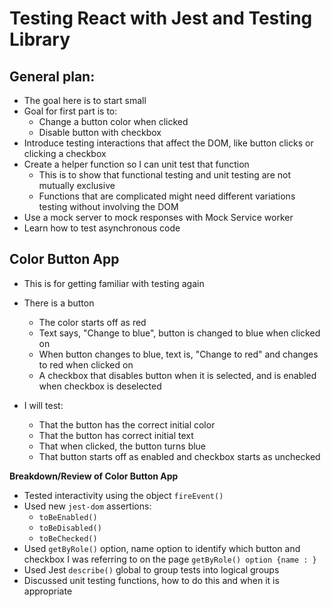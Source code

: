 # Testing React with Jest and Testing Library

## General plan:

- The goal here is to start small
- Goal for first part is to:
  - Change a button color when clicked
  - Disable button with checkbox
- Introduce testing interactions that affect the DOM, like button clicks or clicking a checkbox
- Create a helper function so I can unit test that function
  - This is to show that functional testing and unit testing are not mutually exclusive
  - Functions that are complicated might need different variations testing without involving the DOM
 - Use a mock server to mock responses with Mock Service worker
 - Learn how to test asynchronous code

## Color Button App

- This is for getting familiar with testing again
- There is a button
  - The color starts off as red
  - Text says, "Change to blue", button is changed to blue when clicked on
  - When button changes to blue, text is, "Change to red" and changes to red when clicked on
  - A checkbox that disables button when it is selected, and is enabled when checkbox is deselected

- I will test:
  - That the button has the correct initial color
  - That the button has correct initial text
  - That when clicked, the button turns blue
  - That button starts off as enabled and checkbox starts as unchecked

**Breakdown/Review of Color Button App**

- Tested interactivity using the object `fireEvent()`
- Used new `jest-dom` assertions:
  - `toBeEnabled()`
  - `toBeDisabled()`
  - `toBeChecked()`
- Used `getByRole()` option, name option to identify which button and checkbox I was referring to on the page `getByRole() option {name : }`
- Used Jest `describe()` global to group tests into logical groups
- Discussed unit testing functions, how to do this and when it is appropriate